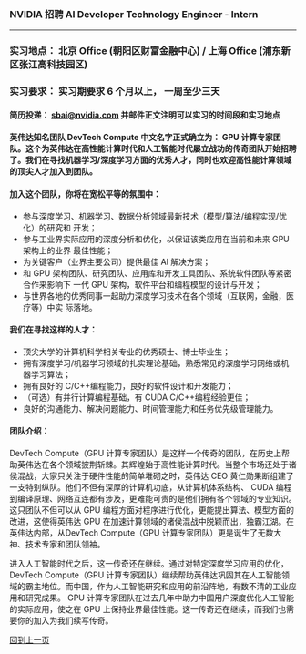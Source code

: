 ### NVIDIA 招聘 AI Developer Technology Engineer - Intern
----
### 实习地点： 北京 Office (朝阳区财富金融中心) / 上海 Office (浦东新区张江高科技园区)
### 实习要求： 实习期要求 6 个月以上， 一周至少三天
#### 简历投递： sbai@nvidia.com 并邮件正文注明可以实习的时间段和实习地点

#### 英伟达知名团队 DevTech Compute 中文名字正式确立为： GPU 计算专家团队。这个为英伟达在高性能计算时代和人工智能时代屡立战功的传奇团队开始招聘了。我们在寻找机器学习/深度学习方面的优秀人才，同时也欢迎高性能计算领域的顶尖人才加入到团队。

#### 加入这个团队，你将在宽松平等的氛围中：
- 参与深度学习、机器学习、数据分析领域最新技术（模型/算法/编程实现/优化）的研究和
开发；
- 参与工业界实际应用的深度分析和优化，以保证该类应用在当前和未来 GPU 架构上的业界
最佳性能；
- 为关键客户（业界主要公司）提供最佳 AI 解决方案；
- 和 GPU 架构团队、研究团队、应用库和开发工具团队、系统软件团队等紧密合作来影响下
一代 GPU 架构，软件平台和编程模型的设计与开发；
- 与世界各地的优秀同事一起助力深度学习技术在各个领域（互联网，金融，医疗等）中实
际落地。

#### 我们在寻找这样的人才：
- 顶尖大学的计算机科学相关专业的优秀硕士、博士毕业生；
- 拥有深度学习/机器学习领域的扎实理论基础，熟悉常见的深度学习网络或机器学习算法；
- 拥有良好的 C/C++编程能力，良好的软件设计和开发能力；
- （可选）有并行计算编程基础，有 CUDA C/C++编程经验更佳；
- 良好的沟通能力、解决问题能力、时间管理能力和任务优先级管理能力。

#### 团队介绍：
DevTech Compute（GPU 计算专家团队）是这样一个传奇的团队，在历史上帮助英伟达在各个领域披荆斩棘。其辉煌始于高性能计算时代。当整个市场还处于诸侯混战，大家只关注于硬件性能的简单堆砌之时，英伟达 CEO 黄仁勋果断组建了一支特别纵队。他们不但有深厚的计算机功底，从计算机体系结构、 CUDA 编程到编译原理、网络互连都有涉及，更难能可贵的是他们拥有各个领域的专业知识。这只团队不但可以从 GPU 编程方面对程序进行优化，更能提出算法、模型方面的改进，这使得英伟达 GPU 在加速计算领域的诸侯混战中脱颖而出，独霸江湖。在英伟达内部，从DevTech Compute（GPU 计算专家团队）更是诞生了无数大神、技术专家和团队领袖。

进入人工智能时代之后，这一传奇还在继续。通过对特定深度学习应用的优化， DevTech Compute（GPU 计算专家团队）继续帮助英伟达巩固其在人工智能领域的霸主地位。而中国，作为人工智能研究和应用的前沿阵地，有数不清的工业应用和研究成果。 GPU 计算专家团队在过去几年中助力中国用户深度优化人工智能的实际应用，使之在 GPU 上保持业界最佳性能。这一传奇还在继续，而我们也需要你的加入为我们续写传奇。

[回到上一页](/README.md)
